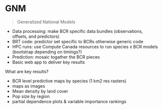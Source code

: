 # GNM

> Generalized National Models

- Data processing: make BCR specific data bundles (observations, offsets, and predictors)
- BRT code: predictor set specific to BCRs otherwise generic code
- HPC runs: use Compute Canada resources to run species x BCR models (bootstrap depending on timings?)
- Prediction: mosaic togather the BCR pieces
- Basic web app to deliver key results

What are key results?

- BCR level predictive maps by species (1 km2 res rasters)
- maps as images
- Mean density by land cover
- Pop size by region
- partial dependence plots & variable importance rankings
